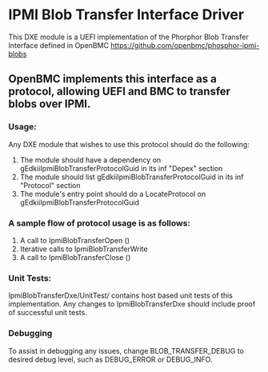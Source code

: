 # IPMI Blob Transfer Interface Driver

This DXE module is a UEFI implementation of the Phorphor Blob Transfer Interface defined in OpenBMC
https://github.com/openbmc/phosphor-ipmi-blobs

## OpenBMC implements this interface as a protocol, allowing UEFI and BMC to transfer blobs over IPMI.

### Usage:
Any DXE module that wishes to use this protocol should do the following:
1) The module should have a dependency on gEdkiiIpmiBlobTransferProtocolGuid in its inf "Depex" section
2) The module should list gEdkiiIpmiBlobTransferProtocolGuid in its inf "Protocol" section
3) The module's entry point should do a LocateProtocol on gEdkiiIpmiBlobTransferProtocolGuid

### A sample flow of protocol usage is as follows:
1) A call to IpmiBlobTransferOpen ()
2) Iterative calls to IpmiBlobTransferWrite
3) A call to IpmiBlobTransferClose ()

### Unit Tests:
IpmiBlobTransferDxe/UnitTest/ contains host based unit tests of this implementation.
Any changes to IpmiBlobTransferDxe should include proof of successful unit tests.

### Debugging
To assist in debugging any issues, change BLOB_TRANSFER_DEBUG to desired debug level, such as DEBUG_ERROR or DEBUG_INFO.
